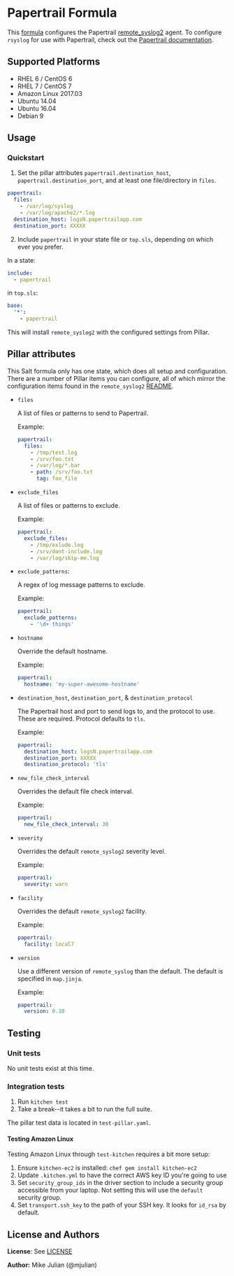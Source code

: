 # Papertrail Formula

This [formula](https://docs.saltstack.com/en/latest/topics/development/conventions/formulas.html) configures the Papertrail [remote_syslog2](https://github.com/papertrail/remote_syslog2) agent. To configure `rsyslog` for use with Papertrail, check out the [Papertrail documentation](http://help.papertrailapp.com/kb/configuration/configuring-remote-syslog-from-unixlinux-and-bsdos-x/).

## Supported Platforms

* RHEL 6 / CentOS 6
* RHEL 7 / CentOS 7
* Amazon Linux 2017.03
* Ubuntu 14.04
* Ubuntu 16.04
* Debian 9

## Usage

### Quickstart

1. Set the pillar attributes `papertrail.destination_host`, `papertrail.destination_port`, and at least one file/directory in `files`.

```yaml
papertrail:
  files:
    - /var/log/syslog
    - /var/log/apache2/*.log
  destination_host: logsN.papertrailapp.com
  destination_port: XXXXX
```

2. Include `papertrail` in your state file or `top.sls`, depending on which ever you prefer.

In a state:

```yaml
include:
  - papertrail
```

in `top.sls`:

```yaml
base:
  '*':
    - papertrail
```

This will install `remote_syslog2` with the configured settings from Pillar.

## Pillar attributes

This Salt formula only has one state, which does all setup and configuration. There are a number of Pillar items you can configure, all of which mirror the configuration items found in the `remote_syslog2` [README](https://github.com/papertrail/remote_syslog2#configuration).

- `files`

  A list of files or patterns to send to Papertrail.

  Example:
  ```yaml
  papertrail:
    files:
      - /tmp/test.log
      - /srv/foo.txt
      - /var/log/*.bar
      - path: /srv/foo.txt
        tag: foo_file
   ```

- `exclude_files`

  A list of files or patterns to exclude.

  Example:
  ```yaml
  papertrail:
    exclude_files:
      - /tmp/exlude.log
      - /srv/dont-include.log
      - /var/log/skip-me.log
  ```

- `exclude_patterns`:

  A regex of log message patterns to exclude.

  Example:
  ```yaml
  papertrail:
    exclude_patterns:
      - '\d+ things'
  ```
- `hostname`

  Override the default hostname.

  Example:
  ```yaml
  papertrail:
    hostname: 'my-super-awesome-hostname'
  ```

- `destination_host`, `destination_port`, & `destination_protocol`

  The Papertrail host and port to send logs to, and the protocol to use. These are required. Protocol defaults to `tls`.

  Example:
  ```yaml
  papertrail:
    destination_host: logsN.papertrailapp.com
    destination_port: XXXXX
    destination_protocol: 'tls'
  ```

- `new_file_check_interval`

  Overrides the default file check interval.

  Example:
  ```yaml
  papertrail:
    new_file_check_interval: 30
  ```

- `severity`

  Overrides the default `remote_syslog2` severity level.

  Example:
  ```yaml
  papertrail:
    severity: warn
  ```

- `facility`

  Overrides the default `remote_syslog2` facility.

  Example:
  ```yaml
  papertrail:
    facility: local7
  ```

- `version`

  Use a different version of `remote_syslog` than the default. The default is specified in `map.jinja`.

  Example:
  ```yaml
  papertrail:
    version: 0.18
  ```

## Testing

### Unit tests

No unit tests exist at this time.

### Integration tests

1. Run `kitchen test`
2. Take a break--it takes a bit to run the full suite.

The pillar test data is located in `test-pillar.yaml`.

#### Testing Amazon Linux

Testing Amazon Linux through `test-kitchen` requires a bit more setup:

1. Ensure `kitchen-ec2` is installed: `chef gem install kitchen-ec2`
2. Update `.kitchen.yml` to have the correct AWS key ID you're going to use
3. Set `security_group_ids` in the driver section to include a security group accessible from your laptop. Not setting this will use the `default` security group.
4. Set `transport.ssh_key` to the path of your SSH key. It looks for `id_rsa` by default.

## License and Authors

**License**: See [LICENSE](LICENSE.md)

**Author:** Mike Julian (@mjulian)

